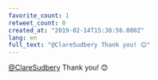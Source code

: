 ```yaml
---
favorite_count: 1
retweet_count: 0
created_at: "2019-02-14T15:38:56.000Z"
lang: en
full_text: "@ClareSudbery Thank you! 😊"
---
```


[@ClareSudbery](https://twitter.com/ClareSudbery) Thank you! 😊
